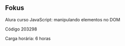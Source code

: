 ## Fokus
Alura curso JavaScript: manipulando elementos no DOM

Código 203298

Carga horária: 6 horas
